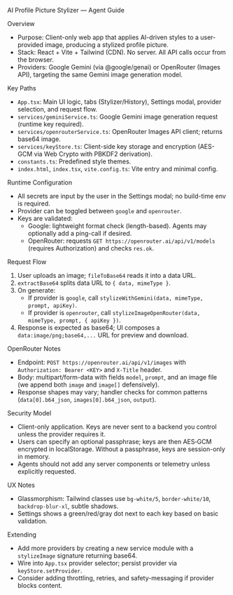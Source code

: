 AI Profile Picture Stylizer — Agent Guide

Overview
- Purpose: Client-only web app that applies AI-driven styles to a user-provided image, producing a stylized profile picture.
- Stack: React + Vite + Tailwind (CDN). No server. All API calls occur from the browser.
- Providers: Google Gemini (via @google/genai) or OpenRouter (Images API), targeting the same Gemini image generation model.

Key Paths
- `App.tsx`: Main UI logic, tabs (Stylizer/History), Settings modal, provider selection, and request flow.
- `services/geminiService.ts`: Google Gemini image generation request (runtime key required).
- `services/openrouterService.ts`: OpenRouter Images API client; returns base64 image.
- `services/keyStore.ts`: Client-side key storage and encryption (AES-GCM via Web Crypto with PBKDF2 derivation).
- `constants.ts`: Predefined style themes.
- `index.html`, `index.tsx`, `vite.config.ts`: Vite entry and minimal config.

Runtime Configuration
- All secrets are input by the user in the Settings modal; no build-time env is required.
- Provider can be toggled between `google` and `openrouter`.
- Keys are validated:
  - Google: lightweight format check (length-based). Agents may optionally add a ping-call if desired.
  - OpenRouter: requests `GET https://openrouter.ai/api/v1/models` (requires Authorization) and checks `res.ok`.

Request Flow
1. User uploads an image; `fileToBase64` reads it into a data URL.
2. `extractBase64` splits data URL to `{ data, mimeType }`.
3. On generate:
   - If provider is `google`, call `stylizeWithGemini(data, mimeType, prompt, apiKey)`.
   - If provider is `openrouter`, call `stylizeImageOpenRouter(data, mimeType, prompt, { apiKey })`.
4. Response is expected as base64; UI composes a `data:image/png;base64,...` URL for preview and download.

OpenRouter Notes
- Endpoint: `POST https://openrouter.ai/api/v1/images` with `Authorization: Bearer <KEY>` and `X-Title` header.
- Body: multipart/form-data with fields `model`, `prompt`, and an image file (we append both `image` and `image[]` defensively).
- Response shapes may vary; handler checks for common patterns (`data[0].b64_json`, `images[0].b64_json`, `output`).

Security Model
- Client-only application. Keys are never sent to a backend you control unless the provider requires it.
- Users can specify an optional passphrase; keys are then AES‑GCM encrypted in localStorage. Without a passphrase, keys are session-only in memory.
- Agents should not add any server components or telemetry unless explicitly requested.

UX Notes
- Glassmorphism: Tailwind classes use `bg-white/5`, `border-white/10`, `backdrop-blur-xl`, subtle shadows.
- Settings shows a green/red/gray dot next to each key based on basic validation.

Extending
- Add more providers by creating a new service module with a `stylizeImage` signature returning base64.
- Wire into `App.tsx` provider selector; persist provider via `keyStore.setProvider`.
- Consider adding throttling, retries, and safety-messaging if provider blocks content.

